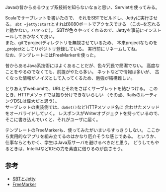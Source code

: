 Javaの昔からあるウェブ系技術を知らないなぁと思い、Servletを使ってみる。

Scalaでサーブレットを書いたので、
それをSBTでビルドし、Jettyに実行させる。
`sbt ~jetty:start`とすれば8080ポートでアクセスできる
（この`~`を忘れると動かない。ハマった）。
SBTが色々やってくれるので、Jettyを事前にインストールしておかなくて良い。  
また、gitでprojectディレクトリを無視させているため、
本来projectなものを_projectとしてリポジトリ登録している。
実行前にリネームしてね。  
なお、テンプレートにはFreeMarkerを使った。

昔からあるJava系技術にはよくあることだが、色々冗長で簡潔でない。
高度なことをやるのでなくても、前提がやたら多い。
ネットなどで情報は多いが、
古くなった情報がノイズとして入ってくるため、勉強が結構難しい。

とりあえずweb.xmlで、URLとそれをさばくサーブレットを結びつける。
このとき、HTTPメソッドでは振り分けできないらしい
（その点、RailsのルーティングDSLは偉大だと思う）。  
サーブレットの実装側では、`doGet()`などHTTPメソッド名に
合わせたメソッドをオーバライドしていく。
レスポンスがWriterオブジェクトを持っているので、
そこに書き込んでいくと、それがユーザに届く。

テンプレートのFreeMarkerも、使ってみたがいまいちすっきりしない。
ここから実用的なアプリを組み立てるのはかなり厄介そうな感じである。
というか、仕事ならともかく、学生はJava系サーバを避けるべきだと思う。
どうしてもやるときは、IntelliJなどIDEの力を素直に借りるのが良さそう。



## 参考
- [SBTとJetty](https://github.com/earldouglas/xsbt-web-plugin/blob/master/docs/4.0.x.md)
- [FreeMarker](http://freemarker.org/docs/pgui_quickstart_all.html)